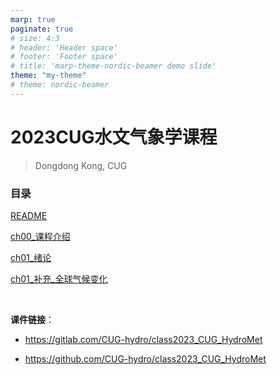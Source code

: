 ```yaml
---
marp: true
paginate: true
# size: 4:3
# header: 'Header space'
# footer: 'Footer space'
# title: 'marp-theme-nordic-beamer demo slide'
theme: "my-theme"
# theme: nordic-beamer
---
```


<h1>2023CUG水文气象学课程</h1>

> Dongdong Kong, CUG

<h3>目录</h3>

[README](README.html)

[ch00_课程介绍](ch00_课程介绍.html)

[ch01_绪论](ch01_绪论.html)

[ch01_补充_全球气候变化](ch01_补充_全球气候变化.html)

<br>

**课件链接**：

- <https://gitlab.com/CUG-hydro/class2023_CUG_HydroMet>

- <https://github.com/CUG-hydro/class2023_CUG_HydroMet>
